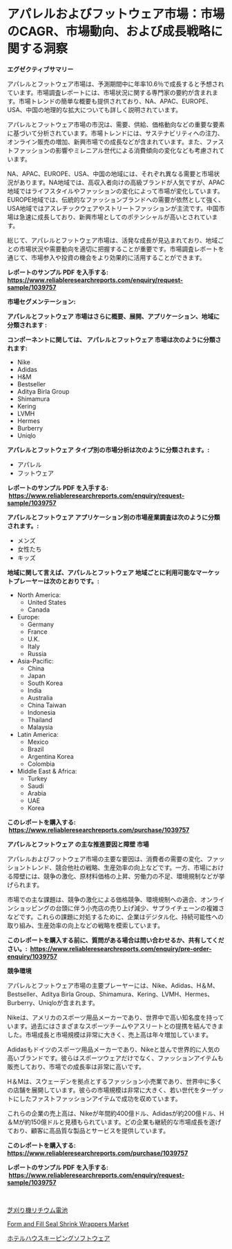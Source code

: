 <p><h1>アパレルおよびフットウェア市場：市場のCAGR、市場動向、および成長戦略に関する洞察</h1></p><p><strong>エグゼクティブサマリー</strong></p>
<p><p>アパレルとフットウェア市場は、予測期間中に年率10.6％で成長すると予想されています。市場調査レポートには、市場状況に関する専門家の要約が含まれます。市場トレンドの簡単な概要も提供されており、NA、APAC、EUROPE、USA、中国の地理的な拡大についても詳しく説明されています。</p><p>アパレルとフットウェア市場の市況は、需要、供給、価格動向などの重要な要素に基づいて分析されています。市場トレンドには、サステナビリティへの注力、オンライン販売の増加、新興市場での成長などが含まれています。また、ファストファッションの影響やミレニアル世代による消費傾向の変化なども考慮されています。</p><p>NA、APAC、EUROPE、USA、中国の地域には、それぞれ異なる需要と市場状況があります。NA地域では、高収入者向けの高級ブランドが人気ですが、APAC地域ではライフスタイルやファッションの変化によって市場が変化しています。EUROPE地域では、伝統的なファッションブランドへの需要が依然として強く、USA地域ではアスレチックウェアやストリートファッションが主流です。中国市場は急速に成長しており、新興市場としてのポテンシャルが高いとされています。</p><p>総じて、アパレルとフットウェア市場は、活発な成長が見込まれており、地域ごとの市場状況や需要動向を適切に把握することが重要です。市場調査レポートを通じて、市場参入や投資の機会をより効果的に活用することができます。</p></p>
<p><strong>レポートのサンプル PDF を入手する: <a href="https://www.reliableresearchreports.com/enquiry/request-sample/1039757">https://www.reliableresearchreports.com/enquiry/request-sample/1039757</a></strong></p>
<p><strong>市場セグメンテーション:</strong></p>
<p><strong> アパレルとフットウェア 市場はさらに概要、展開、アプリケーション、地域に分類されます :</strong></p>
<p><strong>コンポーネントに関しては、 アパレルとフットウェア 市場は次のように分類されます: &nbsp;</strong></p>
<p><ul><li>Nike</li><li>Adidas</li><li>H&M</li><li>Bestseller</li><li>Aditya Birla Group</li><li>Shimamura</li><li>Kering</li><li>LVMH</li><li>Hermes</li><li>Burberry</li><li>Uniqlo</li></ul></p>
<p><strong> アパレルとフットウェア タイプ別の市場分析は次のように分類されます。:</strong></p>
<p><ul><li>アパレル</li><li>フットウェア</li></ul></p>
<p><strong>レポートのサンプル PDF を入手する: &nbsp;<a href="https://www.reliableresearchreports.com/enquiry/request-sample/1039757">https://www.reliableresearchreports.com/enquiry/request-sample/1039757</a></strong></p>
<p><strong> アパレルとフットウェア アプリケーション別の市場産業調査は次のように分類されます。:</strong></p>
<p><ul><li>メンズ</li><li>女性たち</li><li>キッズ</li></ul></p>
<p><strong>地域に関して言えば、アパレルとフットウェア 地域ごとに利用可能なマーケットプレーヤーは次のとおりです。:</strong></p>
<p><ul>
    <li>
        North America:
        <ul>
            <li>United States</li>
            <li>Canada</li>
        </ul>
    </li>
    <li>
        Europe:
        <ul>
            <li>Germany</li>
            <li>France</li>
            <li>U.K.</li>
            <li>Italy</li>
            <li>Russia</li>
        </ul>
    </li>
    <li>
        Asia-Pacific:
        <ul>
            <li>China</li>
            <li>Japan</li>
            <li>South Korea</li>
            <li>India</li>
            <li>Australia</li>
            <li>China Taiwan</li>
            <li>Indonesia</li>
            <li>Thailand</li>
            <li>Malaysia</li>
        </ul>
    </li>
    <li>
        Latin America:
        <ul>
            <li>Mexico</li>
            <li>Brazil</li>
            <li>Argentina Korea</li>
            <li>Colombia</li>
        </ul>
    </li>
    <li>
        Middle East & Africa:
        <ul>
            <li>Turkey</li>
            <li>Saudi</li>
            <li>Arabia</li>
            <li>UAE</li>
            <li>Korea</li>
        </ul>
    </li>
    </ul></p>
<p><strong>このレポートを購入する: &nbsp;<a href="https://www.reliableresearchreports.com/purchase/1039757">https://www.reliableresearchreports.com/purchase/1039757</a></strong></p>
<p><strong>アパレルとフットウェア の主な推進要因と障壁 市場</strong></p>
<p><p>アパレルおよびフットウェア市場の主要な要因は、消費者の需要の変化、ファッショントレンド、競合他社の戦略、生産効率の向上などです。一方、市場における障壁には、競争の激化、原材料価格の上昇、労働力の不足、環境規制などが挙げられます。</p><p>市場での主な課題は、競争の激化による価格競争、環境規制への適合、オンラインショッピングの台頭に伴う小売店の売り上げ減少、サプライチェーンの複雑さなどです。これらの課題に対処するために、企業はデジタル化、持続可能性への取り組み、生産効率の向上などの戦略を模索しています。</p></p>
<p><strong>このレポートを購入する前に、質問がある場合は問い合わせるか、共有してください。:&nbsp; <a href="https://www.reliableresearchreports.com/enquiry/pre-order-enquiry/1039757">https://www.reliableresearchreports.com/enquiry/pre-order-enquiry/1039757</a></strong></p>
<p><strong>競争環境</strong></p>
<p><p>アパレルとフットウェア市場の主要プレーヤーには、Nike、Adidas、H＆M、Bestseller、Aditya Birla Group、Shimamura、Kering、LVMH、Hermes、Burberry、Uniqloが含まれます。</p><p>Nikeは、アメリカのスポーツ用品メーカーであり、世界中で高い知名度を持っています。過去にはさまざまなスポーツチームやアスリートとの提携を結んできました。市場成長と市場規模は非常に大きく、売上高は年々増加しています。</p><p>Adidasもドイツのスポーツ用品メーカーであり、Nikeと並んで世界的に人気の高いブランドです。彼らはスポーツウェアだけでなく、ファッションアイテムも販売しており、市場での成長率は非常に高いです。</p><p>H＆Mは、スウェーデンを拠点とするファッション小売業であり、世界中に多くの店舗を展開しています。彼らの市場規模は非常に大きく、若い世代をターゲットにしたファストファッションアイテムで成功を収めています。</p><p>これらの企業の売上高は、Nikeが年間約400億ドル、Adidasが約200億ドル、H＆Mが約150億ドルと見積もられています。どの企業も継続的な市場成長を遂げており、顧客に高品質な製品とサービスを提供しています。</p></p>
<p><strong>このレポートを購入する: &nbsp; <a href="https://www.reliableresearchreports.com/purchase/1039757">https://www.reliableresearchreports.com/purchase/1039757</a></strong></p>
<p><strong>レポートのサンプル PDF を入手する: &nbsp;<a href="https://www.reliableresearchreports.com/enquiry/request-sample/1039757">https://www.reliableresearchreports.com/enquiry/request-sample/1039757</a></strong><strong></strong></p>
<p>&nbsp;</p>
<p><p><a href="https://medium.com/@alenaieme/%E8%8A%9D%E7%94%9F%E5%88%88%E3%82%8A%E6%A9%9F%E3%83%AA%E3%83%81%E3%82%A6%E3%83%A0%E3%83%90%E3%83%83%E3%83%86%E3%83%AA%E3%83%BC%E5%B8%82%E5%A0%B4%E3%81%AE%E5%88%86%E6%9E%90-%E3%82%B0%E3%83%AD%E3%83%BC%E3%83%90%E3%83%AB%E6%A5%AD%E7%95%8C%E3%81%AE%E5%B1%95%E6%9C%9B%E3%81%A8%E4%BA%88%E6%B8%AC-2024%E5%B9%B4%E3%81%8B%E3%82%892031%E5%B9%B4-810cac506099">芝刈り機リチウム電池</a></p><p><a href="https://view.publitas.com/reportprime-1/form-and-fill-seal-shrink-wrappers-market-size-market-trends-and-growth-outlook-forecasted-for-period-from-2023-to-2030/">Form and Fill Seal Shrink Wrappers Market</a></p><p><a href="https://medium.com/@lindakreitz2023/%E3%83%9B%E3%83%86%E3%83%AB%E5%AE%A2%E5%AE%A4%E6%B8%85%E6%8E%83%E3%82%BD%E3%83%95%E3%83%88%E3%82%A6%E3%82%A7%E3%82%A2%E5%B8%82%E5%A0%B4%E3%81%AE%E5%88%86%E6%9E%90%E3%81%A82024%E5%B9%B4%E3%81%8B%E3%82%892031%E5%B9%B4%E3%81%BE%E3%81%A7%E3%81%AE%E6%9C%9F%E9%96%93%E3%81%AB%E4%BA%88%E6%B8%AC%E3%81%95%E3%82%8C%E3%82%8B%E8%A6%8F%E6%A8%A1-ea507448ace0">ホテルハウスキーピングソフトウェア</a></p></p>